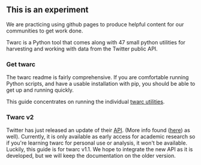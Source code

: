 ## This is an experiment

We are practicing using github pages to produce helpful content for our communities to get work done.

Twarc is a Python tool that comes along with 47 small python utilities for harvesting and working with data from the Twitter public API.

### Get twarc

The twarc readme is fairly comprehensive.  If you are comfortable running Python scripts, and have a usable installation with pip, you should be able to get up and running quickly.

This guide concentrates on running the individual [twarc utilities](utilities.md).

### Twarc v2 

Twitter has just released an update of their [API](https://blog.twitter.com/developer/en_us/topics/tools/2020/introducing_new_twitter_api.html). (More info found ([here](https://news.docnow.io/twarc2-779278e66ea0)) as well). Currently, it is only available as early access for academic research so if you're learning twarc for personal use or analysis, it won't be available. Luckily, this guide is for twarc v1.1. We hope to integrate the new API as it is developed, but we will keep the documentation on the older version. 

 
